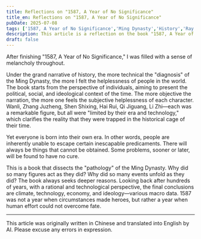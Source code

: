 ```yaml
---
title: Reflections on "1587, A Year of No Significance"
title_en: Reflections on "1587, A Year of No Significance"
pubDate: 2025-07-08
tags: ['1587, A Year of No Significance','Ming Dynasty','History','Ray Huang','Historical Reflection','Character Analysis','System','Technological Change','Historical Fate','1587']
description: This article is a reflection on the book "1587, A Year of No Significance," exploring the historical predicaments and destinies of figures at the end of the Ming Dynasty. It examines how era, technology, and system influenced the course of history, revealing the helplessness and limitations of individuals in the torrent of history.
draft: false
---
```


After finishing "1587, A Year of No Significance," I was filled with a sense of melancholy throughout.

Under the grand narrative of history, the more technical the "diagnosis" of the Ming Dynasty, the more I felt the helplessness of people in the world. The book starts from the perspective of individuals, aiming to present the political, social, and ideological context of the time. The more objective the narration, the more one feels the subjective helplessness of each character. Wanli, Zhang Juzheng, Shen Shixing, Hai Rui, Qi Jiguang, Li Zhi—each was a remarkable figure, but all were "limited by their era and technology," which clarifies the reality that they were trapped in the historical cage of their time.

Yet everyone is born into their own era. In other words, people are inherently unable to escape certain inescapable predicaments. There will always be things that cannot be obtained. Some problems, sooner or later, will be found to have no cure.

This is a book that dissects the "pathology" of the Ming Dynasty. Why did so many figures act as they did? Why did so many events unfold as they did? The book always seeks deeper reasons. Looking back after hundreds of years, with a rational and technological perspective, the final conclusions are climate, technology, economy, and ideology—various macro data. 1587 was not a year when circumstances made heroes, but rather a year when human effort could not overcome fate.

---

This article was originally written in Chinese and translated into English by AI. Please excuse any errors in expression.